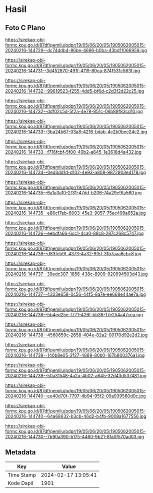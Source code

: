 # Hasil

## Foto C Plano

https://sirekap-obj-formc.kpu.go.id/87df/pemilu/pdpr/19/05/06/20/05/1905062005015-20240216-144729--dc74ddb4-86be-4696-b0ba-43bd11066959.jpg

https://sirekap-obj-formc.kpu.go.id/87df/pemilu/pdpr/19/05/06/20/05/1905062005015-20240216-144731--3d452870-491f-4f19-80ca-874f531c563f.jpg

https://sirekap-obj-formc.kpu.go.id/87df/pemilu/pdpr/19/05/06/20/05/1905062005015-20240216-144732--99619523-f255-4dd5-bf6d-c2d3f2d22c25.jpg

https://sirekap-obj-formc.kpu.go.id/87df/pemilu/pdpr/19/05/06/20/05/1905062005015-20240216-144732--ddf02c5d-5f2a-4e78-851c-06b89f83cd10.jpg

https://sirekap-obj-formc.kpu.go.id/87df/pemilu/pdpr/19/05/06/20/05/1905062005015-20240216-144733--3ba24b67-03a8-4216-bdab-4c2b0bee24c2.jpg

https://sirekap-obj-formc.kpu.go.id/87df/pemilu/pdpr/19/05/06/20/05/1905062005015-20240216-144733--f716fcbf-5f00-40b2-a645-1e3618d4a432.jpg

https://sirekap-obj-formc.kpu.go.id/87df/pemilu/pdpr/19/05/06/20/05/1905062005015-20240216-144734--0ed3dd1d-d102-4e93-a808-9872903e4179.jpg

https://sirekap-obj-formc.kpu.go.id/87df/pemilu/pdpr/19/05/06/20/05/1905062005015-20240216-144735--6a1a3a10-2f31-47dd-b206-74a29e9fa560.jpg

https://sirekap-obj-formc.kpu.go.id/87df/pemilu/pdpr/19/05/06/20/05/1905062005015-20240216-144735--e86cf7eb-6003-45e3-9057-75ec499a652a.jpg

https://sirekap-obj-formc.kpu.go.id/87df/pemilu/pdpr/19/05/06/20/05/1905062005015-20240216-144736--eebdfa66-6cc1-4ca0-88c8-287c268c5747.jpg

https://sirekap-obj-formc.kpu.go.id/87df/pemilu/pdpr/19/05/06/20/05/1905062005015-20240216-144736--d83feb9f-4373-4a32-9f5f-3fb7aaa6cbc8.jpg

https://sirekap-obj-formc.kpu.go.id/87df/pemilu/pdpr/19/05/06/20/05/1905062005015-20240216-144737--39edc307-1856-438c-8909-920994503d43.jpg

https://sirekap-obj-formc.kpu.go.id/87df/pemilu/pdpr/19/05/06/20/05/1905062005015-20240216-144737--4323e658-0c56-44f5-8a7e-ee668e44ae7a.jpg

https://sirekap-obj-formc.kpu.go.id/87df/pemilu/pdpr/19/05/06/20/05/1905062005015-20240216-144738--5b4ed25e-f771-426f-bb38-17e254a47cea.jpg

https://sirekap-obj-formc.kpu.go.id/87df/pemilu/pdpr/19/05/06/20/05/1905062005015-20240216-144738--4560659c-2658-404e-82a2-00170d92e2d2.jpg

https://sirekap-obj-formc.kpu.go.id/87df/pemilu/pdpr/19/05/06/20/05/1905062005015-20240216-144739--140b8e05-2f27-4889-80b0-167b800376a1.jpg

https://sirekap-obj-formc.kpu.go.id/87df/pemilu/pdpr/19/05/06/20/05/1905062005015-20240216-144739--50a31548-4a2a-4b02-a645-32d43d537481.jpg

https://sirekap-obj-formc.kpu.go.id/87df/pemilu/pdpr/19/05/06/20/05/1905062005015-20240216-144740--ee40d70f-7797-4b94-95f2-09a939560d0c.jpg

https://sirekap-obj-formc.kpu.go.id/87df/pemilu/pdpr/19/05/06/20/05/1905062005015-20240216-144740--64a68632-b3cb-46d2-b4fb-9008a1677556.jpg

https://sirekap-obj-formc.kpu.go.id/87df/pemilu/pdpr/19/05/06/20/05/1905062005015-20240216-144730--7b90a390-b175-4460-9b21-8fa0f570ad03.jpg


## Metadata

| Key        | Value               |
| ---------- | ------------------- |
| Time Stamp | 2024-02-17 13:05:41 |
| Kode Dapil | 1901                |



